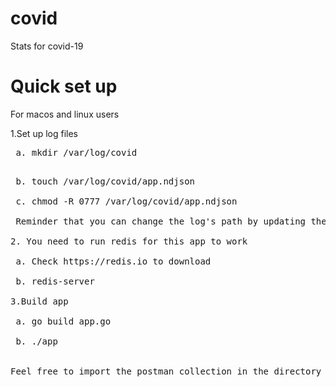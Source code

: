 # covid
Stats for covid-19

# Quick set up

For macos and linux users

1.Set up log files  <br />
<pre> a. mkdir /var/log/covid  <br />
<pre> b. touch /var/log/covid/app.ndjson  <br />
 c. chmod -R 0777 /var/log/covid/app.ndjson  <br />
 Reminder that you can change the log's path by updating the config file  <br />
2. You need to run redis for this app to work  <br />
 a. Check https://redis.io to download  <br />
 b. redis-server  <br />
3.Build app  <br />
 a. go build app.go  <br />
 b. ./app  <br />

Feel free to import the postman collection in the directory ./postman  <br />
